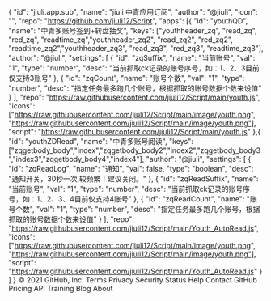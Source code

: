 {
  "id": "jiuli.app.sub",
  "name": "jiuli 中青应用订阅",
  "author": "@jiuli",
  "icon": "",
  "repo": "https://github.com/jiuli12/Script",
  "apps": [{
    "id": "youthQD",
    "name": "中青多账号签到+转盘抽奖",
    "keys": ["youthheader_zq", "read_zq", "red_zq", "readtime_zq","youthheader_zq2", "read_zq2", "red_zq2", "readtime_zq2","youthheader_zq3", "read_zq3", "red_zq3", "readtime_zq3"],
    "author": "@jiuli",
    "settings": [
      {
        "id": "zqSuffix",
        "name": "当前账号",
        "val": "1",
        "type": "number",
        "desc": "当前抓取ck记录的账号序号，如：1、2、3目前仅支持3账号"
      },
      {
        "id": "zqCount",
        "name": "账号个数",
        "val": "1",
        "type": "number",
        "desc": "指定任务最多跑几个账号，根据抓取的账号数据个数来设值"
      }
    ],
    "repo": "https://raw.githubusercontent.com/jiuli12/Script/main/youth.js",
    "icons": ["https://raw.githubusercontent.com/jiuli12/Script/main/image/youth.png", "https://raw.githubusercontent.com/jiuli12/Script/main/image/youth.png"],
    "script": "https://raw.githubusercontent.com/jiuli12/Script/main/youth.js"
  },{
    "id": "youthZDRead",
    "name": "中青多账号阅读",
    "keys": ["zqgetbody_body","index","zqgetbody_body2","index2","zqgetbody_body3","index3","zqgetbody_body4","index4"],
    "author": "@jiuli",
    "settings": [
       {
          "id": "zqReadLog",
          "name": "通知",
          "val": false,
          "type": "boolean",
          "desc": "通知开关，30秒一次,较频繁！建议关闭。"
      },
      {
        "id": "zqReadSuffix",
        "name": "当前账号",
        "val": "1",
        "type": "number",
        "desc": "当前抓取ck记录的账号序号，如：1、2、3、4目前仅支持4账号"
      },
      {
        "id": "zqReadCount",
        "name": "账号个数",
        "val": "1",
        "type": "number",
        "desc": "指定任务最多跑几个账号，根据抓取的账号数据个数来设值"
      }
    ],
    "repo": "https://raw.githubusercontent.com/jiuli12/Script/main/Youth_AutoRead.js",
    "icons": ["https://raw.githubusercontent.com/jiuli12/Script/main/image/youth.png", "https://raw.githubusercontent.com/jiuli12/Script/main/image/youth.png"],
    "script": "https://raw.githubusercontent.com/jiuli12/Script/main/Youth_AutoRead.js"
  } ]
}
© 2021 GitHub, Inc.
Terms
Privacy
Security
Status
Help
Contact GitHub
Pricing
API
Training
Blog
About

